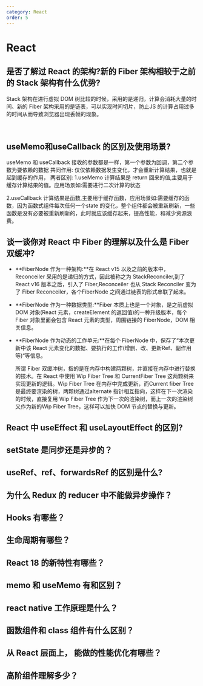 ```yaml
---
category: React
order: 5
---
```

<script setup>
import NavHead from "../components/NavHead.vue";
</script>
<nav-head link="/posts/article/前端面试题合集/read.html">
</nav-head>

# React


## 是否了解过 React 的架构?新的 Fiber 架构相较于之前的 Stack 架构有什么优势?


Stack 架构在进行虛拟 DOM 树比较的时候，采用的是递归，计算会消耗大量的时间、新的 Fiber 架构采用的是链表，可以实现时间切片，防止JS 的计算占用过多的时间从而导致浏览器出现丢帧的现象。

​	

## useMemo和useCallback 的区别及使用场景?

useMemo 和 useCallback 接收的参数都是一样，第一个参数为回调，第二个参数为要依赖的数据
共同作用:
仅仅依赖数据发生变化，才会重新计算结果，也就是起到缓存的作用，
两者区别:
1.useMemo 计算结果是 return 回来的值,主要用于缓存计算结果的值。应用场景如:需要进行二次计算的状态

2.useCallback 计算结果是函数,主要用于缓存函数，应用场景如:需要缓存的函数，因为函数式组件每次任何一个state 的变化，整个组件都会被重新刷新，一些函数是没有必要被重新刷新的，此时就应该缓存起来，提高性能，和减少资源浪费。

## 谈一谈你对 React 中 Fiber 的理解以及什么是 Fiber 双缓冲?

- **FiberNode 作为一种架构:**在 React v15 以及之前的版本中，Reconceiler 采用的是递归的方式，因此被称之为 StackReconciler,到了 React v16 版本之后，引入了 Fiber,Reconceiler 也从 Stack Reconciler 变为了 Fiber Reconceiler，各个FiberNode 之间通过链表的形式串联了起来。

- **FiberNode 作为一种数据类型:**Fiber 本质上也是一个对象，是之前虚拟DOM 对象(React 元素，createElement 的返回值)的一种升级版本，每个 Fiber 对象里面会包含 React 元素的类型，周围链接的 FiberNode，DOM 相关信息。

- **FiberNode 作为动态的工作单元:**在每个 FiberNode 中，保存了“本次更新中该 React 元素变化的数据、要执行的工作(增删、改、更新Ref、副作用等)“等信息。

  所谓 Fiber 双缓冲树，指的是在内存中构建两颗树，并直接在内存中进行替换的技术。在 React 中使用 Wip Fiber Tree 和 CurrentFiber Tree 这两颗树来实现更新的逻辑。Wip Fiber Tree 在内存中完成更新，而Current fiber Tree 是最终要渲染的树，两颗树通过alternatè 指针相互指向，这样在下一次渲染的时候，直接复用 Wip Fiber Tree 作为下一次的渲染树，而上一次的渲染树又作为新的Wip Fiber Tree，这样可以加快 DOM 节点的替换与更新。

## React 中 useEffect 和 useLayoutEffect 的区别?

## setState 是同步还是异步的？

##  useRef、ref、forwardsRef 的区别是什么?

## 为什么 Redux 的 reducer 中不能做异步操作？

## Hooks 有哪些？

##  生命周期有哪些？

## React 18 的新特性有哪些？

## memo 和 useMemo 有和区别？

## react native 工作原理是什么？

##  函数组件和 class 组件有什么区别？

## 从 React 层面上， 能做的性能优化有哪些？

## 高阶组件理解多少？
